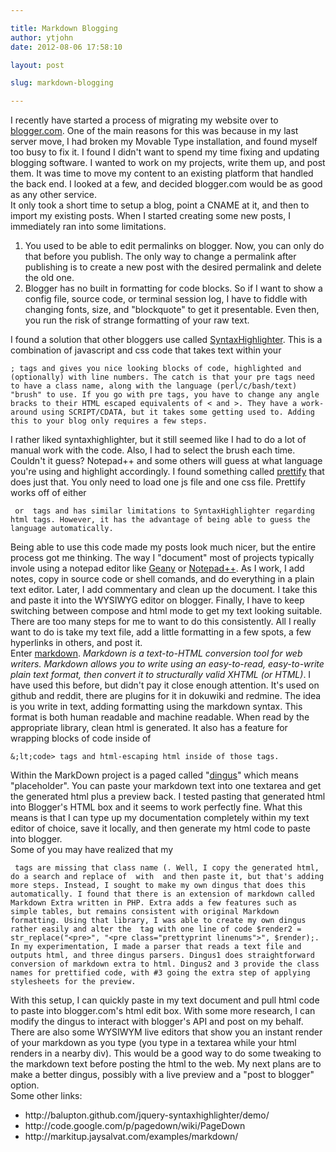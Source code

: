 ```yaml
---

title: Markdown Blogging
author: ytjohn
date: 2012-08-06 17:58:10

layout: post

slug: markdown-blogging

---
```

I recently have started a process of migrating my website over to
<a href="http://www.blogger.com/">blogger.com</a>. One of the main reasons for this was because in my last
server move, I had broken my Movable Type installation, and found myself
too busy to fix it. I found I didn't want to spend my time fixing and
updating blogging software. I wanted to work on my projects, write them
up, and post them. It was time to move my content to an existing
platform that handled the back end. I looked at a few, and decided
blogger.com would be as good as any other service.<br />
It only took a short time to setup a blog, point a CNAME at it, and then
to import my existing posts. When I started creating some new posts, I
immediately ran into some limitations.  </br>

<ol>
<li>You used to be able to edit permalinks on blogger. Now, you can only
    do that before you publish. The only way to change a permalink after
    publishing is to create a new post with the desired permalink and
    delete the old one.</li>
<li>Blogger has no built in formatting for code blocks. So if I want to
    show a config file, source code, or terminal session log, I have to
    fiddle with changing fonts, size, and "blockquote" to get it
    presentable. Even then, you run the risk of strange formatting of
    your raw text.</li>
</ol>

I found a solution that other bloggers use called <a href="http://alexgorbatchev.com/SyntaxHighlighter/">SyntaxHighlighter</a>.
This is a combination of javascript and css code that takes text within
your

<pre><code>; tags and gives you nice looking blocks of code, highlighted and (optionally) with line numbers. The catch is that your pre tags need to have a class name, along with the language (perl/c/bash/text) "brush" to use. If you go with pre tags, you have to change any angle bracks to their HTML escaped equivalents of &lt; and &gt;. They have a work-around using SCRIPT/CDATA, but it takes some getting used to. Adding this to your blog only requires a few steps.
</code></pre>

I rather liked syntaxhighlighter, but it still seemed like I had to do a
lot of manual work with the code. Also, I had to select the brush each
time. Couldn't it guess? Notepad++ and some others will guess at what
language you're using and highlight accordingly. I found something
called <a href="http://www.geany.org/" title="Geany">prettify</a> that does just that. You only need to load one js
file and one css file. Prettify works off of either

<pre><code> or  tags and has similar limitations to SyntaxHighlighter regarding html tags. However, it has the advantage of being able to guess the language automatically.
</code></pre>

Being able to use this code made my posts look much nicer, but the
entire process got me thinking. The way I "document" most of projects
typically invole using a notepad editor like <a href="http://www.geany.org/" title="Geany">Geany</a> or
<a href="http://notepad-plus-plus.org/" title="Notepad++">Notepad++</a>. As I work, I add notes, copy in source code or shell
comands, and do everything in a plain text editor. Later, I add
commentary and clean up the document. I take this and paste it into the
WYSIWYG editor on blogger. Finally, I have to keep switching between
compose and html mode to get my text looking suitable. There are too
many steps for me to want to do this consistently. All I really want to
do is take my text file, add a little formatting in a few spots, a few
hyperlinks in others, and post it.<br />
Enter <a href="http://daringfireball.net/projects/markdown/" title="Markdown intro">markdown</a>. <em>Markdown is a text-to-HTML conversion tool for web
writers. Markdown allows you to write using an easy-to-read,
easy-to-write plain text format, then convert it to structurally valid
XHTML (or HTML)</em>. I have used this before, but didn't pay it close
enough attention. It's used on github and reddit, there are plugins for
it in dokuwiki and redmine. The idea is you write in text, adding
formatting using the markdown syntax. This format is both human readable
and machine readable. When read by the appropriate library, clean html
is generated. It also has a feature for wrapping blocks of code inside
of   </br>

<pre><code>&amp;;lt;code&gt; tags and html-escaping html inside of those tags.
</code></pre>

Within the MarkDown project is a paged called "<a href="http://daringfireball.net/projects/markdown/dingus">dingus</a>" which means
"placeholder". You can paste your markdown text into one textarea and
get the generated html plus a preview back. I tested pasting that
generated html into Blogger's HTML box and it seems to work perfectly
fine. What this means is that I can type up my documentation completely
within my text editor of choice, save it locally, and then generate my
html code to paste into blogger.<br />
Some of you may have realized that my   </br>

<pre><code> tags are missing that class name (. Well, I copy the generated html, do a search and replace of  with  and then paste it, but that's adding more steps. Instead, I sought to make my own dingus that does this automatically. I found that there is an extension of markdown called Markdown Extra written in PHP. Extra adds a few features such as simple tables, but remains consistent with original Markdown formatting. Using that library, I was able to create my own dingus rather easily and alter the  tag with one line of code $render2 = str_replace("&lt;pre&gt;", "&lt;pre class="prettyprint linenums"&gt;", $render);. In my experimentation, I made a parser that reads a text file and outputs html, and three dingus parsers. Dingus1 does straightforward conversion of markdown extra to html. Dingus2 and 3 provide the class names for prettified code, with #3 going the extra step of applying stylesheets for the preview.
</code></pre>

With this setup, I can quickly paste in my text document and pull html
code to paste into blogger.com's html edit box. With some more research,
I can modify the dingus to interact with blogger's API and post on my
behalf. There are also some WYSIWYM live editors that show you an
instant render of your markdown as you type (you type in a textarea
while your html renders in a nearby div). This would be a good way to do
some tweaking to the markdown text before posting the html to the web.
My next plans are to make a better dingus, possibly with a live preview
and a "post to blogger" option.<br />
Some other links:  </br>

<ul>
<li>http://balupton.github.com/jquery-syntaxhighlighter/demo/</li>
<li>http://code.google.com/p/pagedown/wiki/PageDown</li>
<li>http://markitup.jaysalvat.com/examples/markdown/</li>
</ul>
